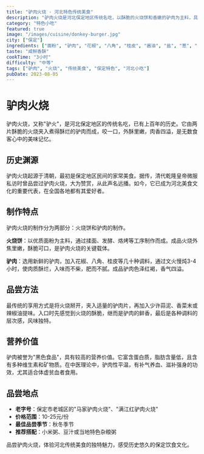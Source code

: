 ```yaml
---
title: "驴肉火烧 - 河北特色传统美食"
description: "驴肉火烧是河北保定地区传统名吃，以酥脆的火烧饼和香嫩的驴肉为主料，具有肉烂味香、肥而不腻的特点。"
category: "特色小吃"
featured: true
image: "/images/cuisine/donkey-burger.jpg"
city: ["保定"]
ingredients: ["面粉", "驴肉", "花椒", "八角", "桂皮", "酱油", "盐", "葱", "姜", "蒜"]
taste: "咸鲜香酥"
cookTime: "3小时"
difficulty: "中等"
tags: ["驴肉", "火烧", "传统美食", "保定特色", "河北小吃"]
pubDate: 2023-08-05
---
```


# 驴肉火烧

驴肉火烧，又称"驴火"，是河北保定地区的传统名吃，已有上百年的历史。它由两片酥脆的火烧夹入煮得酥烂的驴肉而成，咬一口，外酥里嫩，肉香四溢，是无数食客心中的美味记忆。

## 历史渊源

驴肉火烧起源于清朝，最初是保定地区民间的家常美食。据传，清代乾隆皇帝微服私访时曾品尝过驴肉火烧，大为赞赏，从此声名远播。如今，它已成为河北美食文化的重要代表，在全国各地都有其爱好者。

## 制作特点

驴肉火烧的制作分为两部分：火烧饼和驴肉的制作。

**火烧饼**：以优质面粉为主料，通过揉面、发酵、烙烤等工序制作而成。成品火烧外焦里嫩，酥脆可口，是驴肉火烧的关键载体。

**驴肉**：选用新鲜的驴肉，加入花椒、八角、桂皮等几十种调料，通过文火慢炖3-4小时，使肉质酥烂，入味而不柴，肥而不腻。成品驴肉色泽红褐，香气四溢。

## 品尝方法

最传统的享用方式是将火烧掰开，夹入适量的驴肉片，再加入少许蒜泥、香菜末或辣椒油提味。入口时先感觉到火烧的酥脆，继而是驴肉的鲜香，最后是各种调料的层次感，风味独特。

## 营养价值

驴肉被誉为"黑色食品"，具有较高的营养价值。它富含蛋白质，脂肪含量低，且含有多种维生素和矿物质。在中医理论中，驴肉性平温，有补气养血、滋补强身的功效，尤其适合体虚贫血者食用。

## 品尝地点

- **老字号**：保定市老城区的"马家驴肉火烧"、"满江红驴肉火烧"
- **价格范围**：10-25元/份
- **最佳品尝季节**：秋冬季节
- **推荐搭配**：小米粥、豆汁或当地特色杂粮粥

品尝驴肉火烧，体验河北传统美食的独特魅力，感受历史悠久的保定饮食文化。 